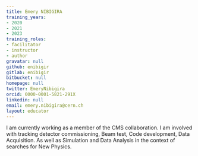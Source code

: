 ```yaml
---
title: Emery NIBIGIRA
training_years:
- 2020
- 2021
- 2023
training_roles:
- facilitator
- instructor
- author
gravatar: null
github: enibigir
gitlab: enibigir
bitbucket: null
homepage: null
twitter: EmeryNibigira
orcid: 0000-0001-5821-291X
linkedin: null
email: emery.nibigira@cern.ch
layout: educator
---
```


I am currently working as a member of the CMS collaboration. I am involved with tracking detector commissioning, Beam test, Code development, Data Acquisition. As well as Simulation and Data Analysis in the context of searches for New Physics.
